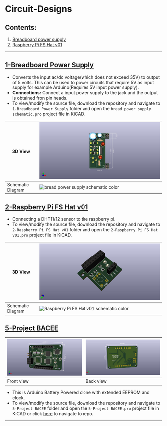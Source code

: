 # Circuit-Designs

## Contents:
1. [Breadboard power supply](#1-breadboard-power-supply)
2. [Raspberry Pi FS Hat v01](#2-raspberry-pi-fs-hat-v01)

---

## [1-Breadboard Power Supply](#contents)

- Converts the input ac/dc voltage(which does not exceed 35V) to output of 5 volts. This can be used to power circuits that require 5V as input supply for example Arduino(Requires 5V input power supply).
- **Connections:** Connect a input power supply to the jack and the output is obtained fron pin heads.
- To view/modify the source file, download the repository and navigate to `1-Breadboard Power Supply` folder and open the `bread power supply schematic.pro` project file in KiCAD.

|3D View|![bread power supply pcb](https://github.com/Ikarthikmb/Circuit-Designs/blob/master/1-Bread%20Power%20Supply/Prints/bread%20power%20supply%20pcb.jpg "Click to view image")|
|---|---|
|Schematic Diagram| ![bread power supply schematic color](https://github.com/Ikarthikmb/Circuit-Designs/blob/master/1-Bread%20Power%20Supply/Prints/bread%20power%20supply%20schematic%20color.jpg "Click to view image")|

## [2-Raspberry Pi FS Hat v01](#contents)

- Connecting a DHT11/12 sensor to the raspberry pi. 
- To view/modify the source file, download the repository and navigate to `2-Raspberry Pi FS Hat v01` folder and open the `2-Raspberry Pi FS Hat v01.pro` project file in KiCAD.

|3D View|![Raspberry Pi FS Hat v01 pcb](https://raw.githubusercontent.com/Ikarthikmb/Circuit-Designs/master/2-Raspberry%20Pi%20FS%20Hat%20v01/2-Raspberry%20Pi%20FS%20Hat%20v01.jpg "Click to view image")|
|---|---|
|Schematic Diagram| ![Raspberry Pi FS Hat v01 schematic color](https://github.com/Ikarthikmb/Circuit-Designs/blob/master/2-Raspberry%20Pi%20FS%20Hat%20v01/Raspberry%20Pi%20FS%20Hat%20v01%20schematic%20color.jpg "Click to view image")|

## [5-Project BACEE](#contents)

|![front view](https://raw.githubusercontent.com/Ikarthikmb/Circuit-Designs/master/5-Project%20BACEE/5-Project%20BACEE-3D%20view%20front.jpg)|![Back view](https://raw.githubusercontent.com/Ikarthikmb/Circuit-Designs/master/5-Project%20BACEE/5-Project%20BACEE-3D%20view%20back.jpg)|
|---|---|
|Front view|Back view|

- This is Arduino Battery Powered clone with extended EEPROM and clock. 
- To view/modify the source file, download the repository and navigate to `5-Project BACEE` folder and open the `5-Project BACEE.pro` project file in KiCAD or click [here](https://github.com/Ikarthikmb/Circuit-Designs/tree/master/5-Project%20BACEE) to navigate to repo.

---
